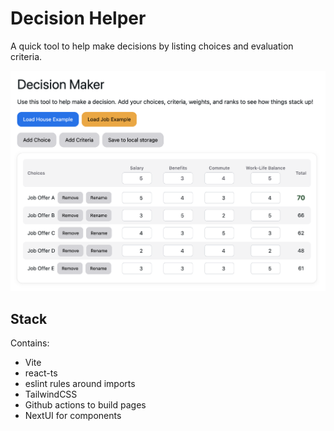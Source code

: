 # Decision Helper

A quick tool to help make decisions by listing choices and evaluation criteria.

![Alt text](./docs/image.png)

## Stack

Contains:

- Vite
- react-ts
- eslint rules around imports
- TailwindCSS
- Github actions to build pages
- NextUI for components
